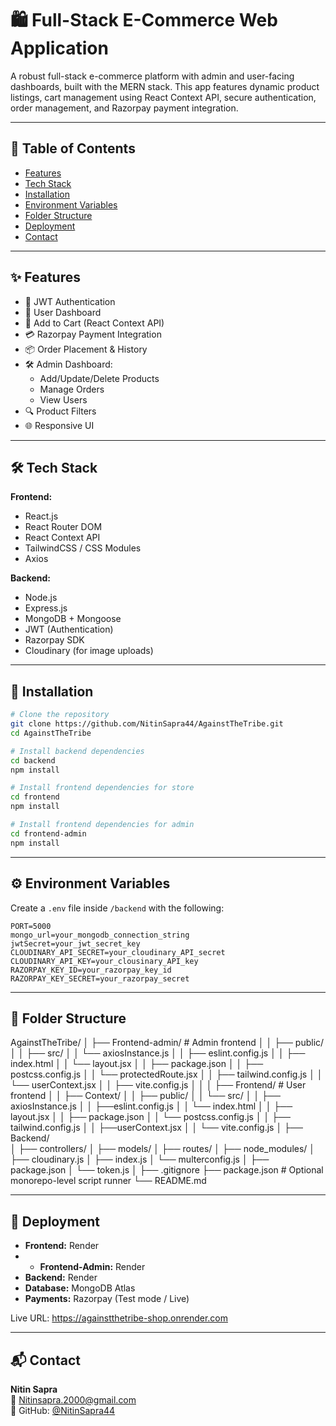 # 🛍️ Full-Stack E-Commerce Web Application

A robust full-stack e-commerce platform with admin and user-facing dashboards, built with the MERN stack. This app features dynamic product listings, cart management using React Context API, secure authentication, order management, and Razorpay payment integration.

---

## 📌 Table of Contents

- [Features](#features)
- [Tech Stack](#tech-stack)
- [Installation](#installation)
- [Environment Variables](#environment-variables)
- [Folder Structure](#folder-structure)
- [Deployment](#deployment)
- [Contact](#contact)

---

## ✨ Features

- 🔐 JWT Authentication
- 👤 User Dashboard
- 🛒 Add to Cart (React Context API)
- 💳 Razorpay Payment Integration
- 📦 Order Placement & History
- 🛠 Admin Dashboard:
  - Add/Update/Delete Products
  - Manage Orders
  - View Users
- 🔍 Product Filters
- 🌐 Responsive UI


---

## 🛠 Tech Stack

**Frontend:**
- React.js
- React Router DOM
- React Context API
- TailwindCSS / CSS Modules
- Axios

**Backend:**
- Node.js
- Express.js
- MongoDB + Mongoose
- JWT (Authentication)
- Razorpay SDK
- Cloudinary (for image uploads)

---

## 🧪 Installation

```bash
# Clone the repository
git clone https://github.com/NitinSapra44/AgainstTheTribe.git
cd AgainstTheTribe

# Install backend dependencies
cd backend
npm install

# Install frontend dependencies for store
cd frontend
npm install

# Install frontend dependencies for admin
cd frontend-admin
npm install
```

---

## ⚙️ Environment Variables

Create a `.env` file inside `/backend` with the following:

```env
PORT=5000
mongo_url=your_mongodb_connection_string
jwtSecret=your_jwt_secret_key
CLOUDINARY_API_SECRET=your_cloudinary_API_secret
CLOUDINARY_API_KEY=your_clousinary_API_key
RAZORPAY_KEY_ID=your_razorpay_key_id
RAZORPAY_KEY_SECRET=your_razorpay_secret
```

---

## 📁 Folder Structure

AgainstTheTribe/
│   ├── Frontend-admin/                  # Admin frontend
│   │   ├── public/
│   │   ├── src/
│   │   └── axiosInstance.js
│   │   ├── eslint.config.js
│   │   ├── index.html
│   │   └── layout.jsx
│   │   ├── package.json
│   │   ├── postcss.config.js
│   │   └── protectedRoute.jsx
│   │   ├── tailwind.config.js
│   │   └── userContext.jsx
│   │   ├── vite.config.js
│   │
│   ├── Frontend/                   # User frontend
│   │   ├── Context/
│   │   ├── public/
│   │   └── src/
│   │   ├── axiosInstance.js
│   │   ├──eslint.config.js
│   │   └── index.html
│   │   ├── layout.jsx
│   │   ├── package.json
│   │   └── postcss.config.js
│   │   ├── tailwind.config.js
│   │   ├──userContext.jsx
│   │   └── vite.config.js
│
├── Backend/                                      
│   ├── controllers/
│   ├── models/
│   ├── routes/
│   ├── node_modules/
│   ├── cloudinary.js
│   ├── index.js
│   └── multerconfig.js
│   ├── package.json
│   └── token.js
│
├── .gitignore
├── package.json                # Optional monorepo-level script runner
└── README.md

---



## 🚀 Deployment

- **Frontend:** Render
- - **Frontend-Admin:** Render
- **Backend:** Render
- **Database:** MongoDB Atlas
- **Payments:** Razorpay (Test mode / Live)

Live URL: https://againstthetribe-shop.onrender.com

---



## 📬 Contact

**Nitin Sapra**  
📧 Nitinsapra.2000@gmail.com  
🐙 GitHub: [@NitinSapra44](https://github.com/NitinSapra44)  
